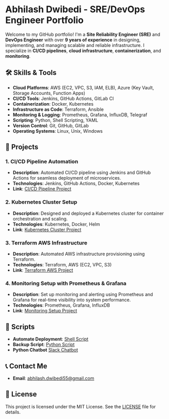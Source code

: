 # Abhilash Dwibedi - SRE/DevOps Engineer Portfolio

Welcome to my GitHub portfolio! I'm a **Site Reliability Engineer (SRE)** and **DevOps Engineer** with over **9 years of experience** in designing, implementing, and managing scalable and reliable infrastructure. I specialize in **CI/CD pipelines**, **cloud infrastructure**, **containerization**, and **monitoring**.

## 🛠️ Skills & Tools

- **Cloud Platforms**: AWS (EC2, VPC, S3, IAM, ELB), Azure (Key Vault, Storage Accounts, Function Apps)
- **CI/CD Tools**: Jenkins, GitHub Actions, GitLab CI
- **Containerization**: Docker, Kubernetes
- **Infrastructure as Code**: Terraform, Ansible
- **Monitoring & Logging**: Prometheus, Grafana, InfluxDB, Telegraf
- **Scripting**: Python, Shell Scripting, YAML
- **Version Control**: Git, GitHub, GitLab
- **Operating Systems**: Linux, Unix, Windows

## 🚀 Projects

### 1. CI/CD Pipeline Automation
- **Description**: Automated CI/CD pipeline using Jenkins and GitHub Actions for seamless deployment of microservices.
- **Technologies**: Jenkins, GitHub Actions, Docker, Kubernetes
- **Link**: [CI/CD Pipeline Project](./projects/ci-cd-pipeline)

### 2. Kubernetes Cluster Setup
- **Description**: Designed and deployed a Kubernetes cluster for container orchestration and scaling.
- **Technologies**: Kubernetes, Docker, Helm
- **Link**: [Kubernetes Cluster Project](./projects/kubernetes-cluster)

### 3. Terraform AWS Infrastructure
- **Description**: Automated AWS infrastructure provisioning using Terraform.
- **Technologies**: Terraform, AWS (EC2, VPC, S3)
- **Link**: [Terraform AWS Project](./projects/terraform-aws-infra)

### 4. Monitoring Setup with Prometheus & Grafana
- **Description**: Set up monitoring and alerting using Prometheus and Grafana for real-time visibility into system performance.
- **Technologies**: Prometheus, Grafana, InfluxDB
- **Link**: [Monitoring Setup Project](./projects/monitoring-setup)

## 📜 Scripts

- **Automate Deployment**: [Shell Script](./scripts/automate-deployment.sh)
- **Backup Script**: [Python Script](./scripts/backup-script.py)
- **Python Chatbot** [Slack Chatbot](./slack-bolt-python)

## 📞 Contact Me

- **Email**: [abhilash.dwibedi55@gmail.com](mailto:abhilash.dwibedi55@gmail.com)

## 📄 License

This project is licensed under the MIT License. See the [LICENSE](./LICENSE) file for details.
